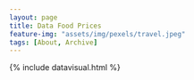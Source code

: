 ```yaml
---
layout: page
title: Data Food Prices
feature-img: "assets/img/pexels/travel.jpeg"
tags: [About, Archive]
---
```


{% include datavisual.html %}
